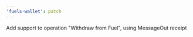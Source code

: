 ```yaml
---
'fuels-wallet': patch
---
```


Add support to operation "Withdraw from Fuel", using MessageOut receipt

